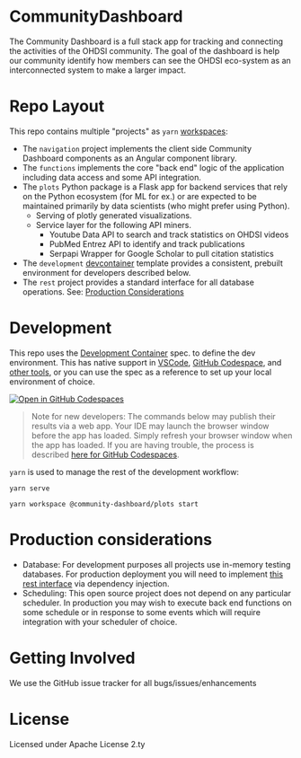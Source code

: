 # CommunityDashboard
The Community Dashboard is a full stack app for tracking and connecting the activities of the OHDSI community. The goal of the dashboard is help our community identify how members can see the OHDSI eco-system as an interconnected system to make a larger impact. 

# Repo Layout
This repo contains multiple "projects" as `yarn` [workspaces](https://yarnpkg.com/features/workspaces):
- The `navigation` project implements the 
  client side Community Dashboard components as an Angular component library.
- The `functions` implements the core "back end" logic of the application
  including data access and some API integration.
- The `plots` Python package is a Flask app 
  for backend services that rely on the Python ecosystem
  (for ML for ex.) or are expected to be maintained
  primarily by data scientists (who might prefer using Python).
  - Serving of plotly generated visualizations.
  - Service layer for the following API miners.
    - Youtube Data API to search and track statistics on OHDSI videos
    - PubMed Entrez API to identify and track publications 
    - Serpapi Wrapper for Google Scholar to pull citation statistics
- The `development` [devcontainer](https://containers.dev)
  template provides a consistent,
  prebuilt environment for developers described below.
- The `rest` project provides a standard interface for all
  database operations. See: [Production Considerations](#production-considerations)

# Development
This repo uses the [Development Container](https://containers.dev/implementors/spec/)
spec. to define the dev environment. This has native support
in [VSCode](https://code.visualstudio.com/docs/devcontainers/containers),
[GitHub Codespace](https://docs.github.com/en/codespaces),
and [other tools](https://containers.dev/supporting), or you
can use the spec as a reference to set up your local environment of choice.

[![Open in GitHub Codespaces](https://github.com/codespaces/badge.svg)](https://github.com/codespaces/new?hide_repo_select=true&ref=main&repo=584238132&machine=standardLinux32gb&location=EastUs&devcontainer_path=.devcontainer%2Fdevcontainer.json)

> Note for new developers: The commands below may publish their results
> via a web app. Your IDE may launch the browser window before
> the app has loaded. Simply refresh your browser window when the app
> has loaded. If you are having trouble, the process is described
> [here for GitHub Codespaces](https://docs.github.com/en/codespaces/developing-in-codespaces/forwarding-ports-in-your-codespace).


`yarn` is used to manage the rest of the development workflow:
```
yarn serve
```
```
yarn workspace @community-dashboard/plots start
```

# Production considerations
- Database: For development purposes all projects use in-memory
  testing databases. For production deployment you will need to
  implement [this rest interface](projects/rest/src/lib/rest.ts) via dependency injection.
- Scheduling: This open source project does not depend on any
  particular scheduler. In production you may wish to execute
  back end functions on some schedule or in response to some
  events which will require integration with your scheduler of
  choice.

# Getting Involved
We use the GitHub issue tracker for all bugs/issues/enhancements

# License
Licensed under Apache License 2.ty